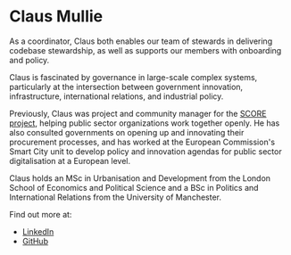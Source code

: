 # Claus Mullie

As a coordinator, Claus both enables our team of stewards in delivering codebase stewardship, as well as supports our members with onboarding and policy.

Claus is fascinated by governance in large-scale complex systems, particularly at the intersection between government innovation, infrastructure, international relations, and industrial policy.

Previously, Claus was project and community manager for the [SCORE project](https://score.community/), helping public sector organizations work together openly. He has also consulted governments on opening up and innovating their procurement processes, and has worked at the European Commission's Smart City unit to develop policy and innovation agendas for public sector digitalisation at a European level.

Claus holds an MSc in Urbanisation and Development from the London School of Economics and Political Science and a BSc in Politics and International Relations from the University of Manchester.

Find out more at:

* [LinkedIn](https://www.linkedin.com/in/clausmullie)
* [GitHub](https://github.com/clausmullie)
